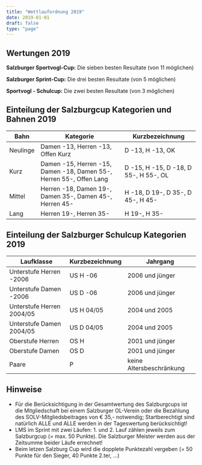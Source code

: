 ```yaml
---
title: "Wettlaufordnung 2019"
date: 2019-01-01
draft: false
type: "page"
---
```


## Wertungen 2019

**Salzburger Sportvogl-Cup:** Die sieben besten Resultate (von 11 möglichen)

**Salzburger Sprint-Cup:** Die drei besten Resultate (von 5 möglichen)

**Sportvogl - Schulcup:** Die zwei besten Resultate (von 3 möglichen)

## Einteilung der Salzburgcup Kategorien und Bahnen 2019

<table class="uk-table uk-table-divider uk-table-striped">
    <thead>
        <tr>
            <th>Bahn</th>
            <th>Kategorie</th>
            <th>Kurzbezeichnung</th>
        </tr>
    </thead>
    <tbody>
        <tr>
            <td>Neulinge</td>
            <td>Damen -13, Herren -13, Offen Kurz</td>
            <td>D -13, H -13, OK</td>
        </tr>
        <tr>
            <td>Kurz</td>
            <td>Damen -15, Herren -15, Damen -18, Damen 55-, Herren 55-, Offen Lang</td>
            <td>D -15, H -15, D -18, D 55-, H 55-, OL</td>
        </tr>
        <tr>
            <td>Mittel</td>
            <td>Herren -18, Damen 19-, Damen 35-, Damen 45-, Herren 45-</td>
            <td>H -18, D 19-, D 35-, D 45-, H 45-</td>
        </tr>
        <tr>
            <td>Lang</td>
            <td>Herren 19-, Herren 35-</td>
            <td>H 19-, H 35-</td>
        </tr>
    </tbody>
</table>

## Einteilung der Salzburger Schulcup Kategorien 2019

<table class="uk-table uk-table-divider uk-table-striped">
    <thead>
        <tr>
            <th>Laufklasse</th>
            <th>Kurzbezeichnung</th>
            <th>Jahrgang</th>
        </tr>
    </thead>
    <tbody>
        <tr>
            <td>Unterstufe Herren -2006</td>
            <td>US H -06</td>
            <td>2006 und jünger</td>
        </tr>
        <tr>
            <td>Unterstufe Damen -2006</td>
            <td>US D -06</td>
            <td>2006 und jünger</td>
        </tr>
        <tr>
            <td>Unterstufe Herren 2004/05</td>
            <td>US H 04/05</td>
            <td>2004 und 2005</td>
        </tr>
        <tr>
            <td>Unterstufe Damen 2004/05</td>
            <td>US D 04/05</td>
            <td>2004 und 2005</td>
        </tr>
        <tr>
            <td>Oberstufe Herren</td>
            <td>OS H</td>
            <td>2001 und jünger</td>
        </tr>
        <tr>
            <td>Oberstufe Damen</td>
            <td>OS D</td>
            <td>2001 und jünger</td>
        </tr>
        <tr>
            <td>Paare</td>
            <td>P</td>
            <td>keine Altersbeschränkung</td>
        </tr>
    </tbody>
</table>

## Hinweise

- Für die Berücksichtigung in der Gesamtwertung des Salzburgcups ist die Mitgliedschaft bei einem Salzburger OL-Verein oder die Bezahlung des SOLV-Mitgliedsbeitrages von € 35,- notwendig; Startberechtigt sind natürlich ALLE und ALLE werden in der Tageswertung berücksichtigt!
- LMS im Sprint mit zwei Läufen: 1. und 2. Lauf zählen jeweils zum Salzburgcup (= max. 50 Punkte). Die Salzburger Meister werden aus der Zeitsumme beider Läufe errechnet!
- Beim letzen Salzburg Cup wird die dopplete Punktezahl vergeben (= 50 Punkte für den Sieger, 40 Punkte 2.ter, ...)
